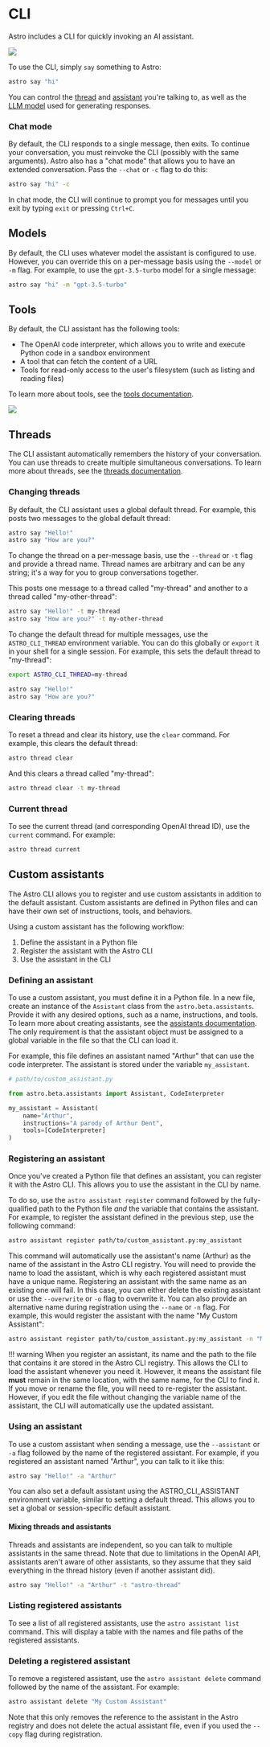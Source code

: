 # CLI

Astro includes a CLI for quickly invoking an AI assistant.

![](/assets/images/docs/cli/hero.png)

To use the CLI, simply `say` something to Astro:

```bash
astro say "hi"
```

You can control the [thread](#threads) and [assistant](#custom-assistants) you're talking to, as well as the [LLM model](#models) used for generating responses.

### Chat mode

By default, the CLI responds to a single message, then exits. To continue your conversation, you must reinvoke the CLI (possibly with the same arguments). Astro also has a "chat mode" that allows you to have an extended conversation. Pass the `--chat` or `-c` flag to do this:

```bash
astro say "hi" -c
```

In chat mode, the CLI will continue to prompt you for messages until you exit by typing `exit` or pressing `Ctrl+C`.

## Models

By default, the CLI uses whatever model the assistant is configured to use. However, you can override this on a per-message basis using the `--model` or `-m` flag. For example, to use the `gpt-3.5-turbo` model for a single message:

```bash
astro say "hi" -m "gpt-3.5-turbo"
```

## Tools

By default, the CLI assistant has the following tools:

- The OpenAI code interpreter, which allows you to write and execute Python code in a sandbox environment
- A tool that can fetch the content of a URL
- Tools for read-only access to the user's filesystem (such as listing and reading files)

To learn more about tools, see the [tools documentation](/docs/interactive/assistants/#tools).

![](/assets/images/docs/cli/tools.png)

## Threads

The CLI assistant automatically remembers the history of your conversation. You can use threads to create multiple simultaneous conversations. To learn more about threads, see the [threads documentation](/docs/interactive/assistants/#threads).

### Changing threads

By default, the CLI assistant uses a global default thread. For example, this posts two messages to the global default thread:

```bash
astro say "Hello!"
astro say "How are you?"
```

To change the thread on a per-message basis, use the `--thread` or `-t` flag and provide a thread name. Thread names are arbitrary and can be any string; it's a way for you to group conversations together.

This posts one message to a thread called "my-thread" and another to a thread called "my-other-thread":

```bash
astro say "Hello!" -t my-thread
astro say "How are you?" -t my-other-thread
```

To change the default thread for multiple messages, use the `ASTRO_CLI_THREAD` environment variable. You can do this globally or `export` it in your shell for a single session. For example, this sets the default thread to "my-thread":

```bash
export ASTRO_CLI_THREAD=my-thread

astro say "Hello!"
astro say "How are you?"
```

### Clearing threads

To reset a thread and clear its history, use the `clear` command. For example, this clears the default thread:

```bash
astro thread clear
```

And this clears a thread called "my-thread":

```bash
astro thread clear -t my-thread
```


### Current thread

To see the current thread (and corresponding OpenAI thread ID), use the `current` command. For example:

```bash
astro thread current
```

## Custom assistants

The Astro CLI allows you to register and use custom assistants in addition to the default assistant. Custom assistants are defined in Python files and can have their own set of instructions, tools, and behaviors.

Using a custom assistant has the following workflow:

1. Define the assistant in a Python file
2. Register the assistant with the Astro CLI
3. Use the assistant in the CLI

### Defining an assistant

To use a custom assistant, you must define it in a Python file. In a new file, create an instance of the `Assistant` class from the `astro.beta.assistants`. Provide it with any desired options, such as a name, instructions, and tools. To learn more about creating assistants, see the [assistants documentation](/docs/interactive/assistants/). The only requirement is that the assistant object must be assigned to a global variable in the file so that the CLI can load it.

For example, this file defines an assistant named "Arthur" that can use the code interpreter. The assistant is stored under the variable `my_assistant`.

```python
# path/to/custom_assistant.py

from astro.beta.assistants import Assistant, CodeInterpreter

my_assistant = Assistant(
    name="Arthur",
    instructions="A parody of Arthur Dent",
    tools=[CodeInterpreter]
)
```

### Registering an assistant

Once you've created a Python file that defines an assistant, you can register it with the Astro CLI. This allows you to use the assistant in the CLI by name.

To do so, use the `astro assistant register` command followed by the fully-qualified path to the Python file *and* the variable that contains the assistant. For example, to register the assistant defined in the previous step, use the following command:

```bash
astro assistant register path/to/custom_assistant.py:my_assistant
```

This command will automatically use the assistant's name (Arthur) as the name of the assistant in the Astro CLI registry. You will need to provide the name to load the assistant, which is why each registered assistant must have a unique name. Registering an assistant with the same name as an existing one will fail. In this case, you can either delete the existing assistant or use the `--overwrite` or `-o` flag to overwrite it. You can also provide an alternative name during registration using the `--name` or `-n` flag. For example, this would register the assistant with the name "My Custom Assistant":

```bash
astro assistant register path/to/custom_assistant.py:my_assistant -n "My Custom Assistant"
```


!!! warning 
    When you register an assistant, its name and the path to the file that contains it are stored in the Astro CLI registry. This allows the CLI to load the assistant whenever you need it. However, it means the assistant file **must** remain in the same location, with the same name, for the CLI to find it. If you move or rename the file, you will need to re-register the assistant. However, if you edit the file without changing the variable name of the assistant, the CLI will automatically use the updated assistant.



### Using an assistant

To use a custom assistant when sending a message, use the `--assistant` or `-a` flag followed by the name of the registered assistant. For example, if you registered an assistant named "Arthur", you can talk to it like this:

```bash
astro say "Hello!" -a "Arthur"
```

You can also set a default assistant using the ASTRO_CLI_ASSISTANT environment variable, similar to setting a default thread. This allows you to set a global or session-specific default assistant.

#### Mixing threads and assistants

Threads and assistants are independent, so you can talk to multiple assistants in the same thread. Note that due to limitations in the OpenAI API, assistants aren't aware of other assistants, so they assume that they said everything in the thread history (even if another assistant did).

```bash
astro say "Hello!" -a "Arthur" -t "astro-thread"
```

### Listing registered assistants

To see a list of all registered assistants, use the `astro assistant list` command. This will display a table with the names and file paths of the registered assistants.

### Deleting a registered assistant

To remove a registered assistant, use the `astro assistant delete` command followed by the name of the assistant. For example:

```bash
astro assistant delete "My Custom Assistant"
```

Note that this only removes the reference to the assistant in the Astro registry and does not delete the actual assistant file, even if you used the `--copy` flag during registration.
